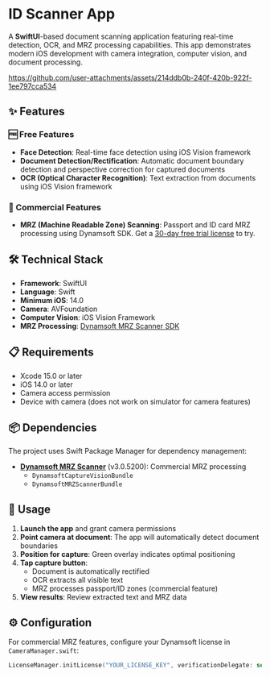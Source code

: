 # ID Scanner App

A **SwiftUI**-based document scanning application featuring real-time detection, OCR, and MRZ processing capabilities. This app demonstrates modern iOS development with camera integration, computer vision, and document processing.

https://github.com/user-attachments/assets/214ddb0b-240f-420b-922f-1ee797cca534

## ✨ Features

### 🆓 Free Features
- **Face Detection**: Real-time face detection using iOS Vision framework
- **Document Detection/Rectification**: Automatic document boundary detection and perspective correction for captured documents
- **OCR (Optical Character Recognition)**: Text extraction from documents using iOS Vision framework


### 💼 Commercial Features
- **MRZ (Machine Readable Zone) Scanning**: Passport and ID card MRZ processing using Dynamsoft SDK. Get a [30-day free trial license](https://www.dynamsoft.com/customer/license/trialLicense/?product=dcv&package=cross-platform) to try.

## 🛠 Technical Stack

- **Framework**: SwiftUI
- **Language**: Swift
- **Minimum iOS**: 14.0
- **Camera**: AVFoundation
- **Computer Vision**: iOS Vision Framework
- **MRZ Processing**: [Dynamsoft MRZ Scanner SDK](https://github.com/Dynamsoft/mrz-scanner-spm)

## 📋 Requirements

- Xcode 15.0 or later
- iOS 14.0 or later
- Camera access permission
- Device with camera (does not work on simulator for camera features)

## 📦 Dependencies

The project uses Swift Package Manager for dependency management:

- **[Dynamsoft MRZ Scanner](https://github.com/Dynamsoft/mrz-scanner-spm)** (v3.0.5200): Commercial MRZ processing
  - `DynamsoftCaptureVisionBundle`
  - `DynamsoftMRZScannerBundle`

## 🎯 Usage

1. **Launch the app** and grant camera permissions
2. **Point camera at document**: The app will automatically detect document boundaries
3. **Position for capture**: Green overlay indicates optimal positioning
4. **Tap capture button**: 
   - Document is automatically rectified
   - OCR extracts all visible text
   - MRZ processes passport/ID zones (commercial feature)
5. **View results**: Review extracted text and MRZ data

## ⚙️ Configuration

For commercial MRZ features, configure your Dynamsoft license in `CameraManager.swift`:

```swift
LicenseManager.initLicense("YOUR_LICENSE_KEY", verificationDelegate: self)
```











